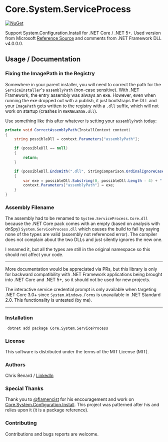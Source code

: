 # Core.System.ServiceProcess
[![NuGet](https://img.shields.io/nuget/v/Core.System.ServiceProcess.svg)](https://www.nuget.org/packages/Core.System.ServiceProcess/)

Support System.Configuration.Install for .NET Core / .NET 5+. Used version from Microsoft [Reference Source](https://github.com/microsoft/referencesource/tree/master/System.ServiceProcess) and comments from .NET Framework DLL v4.0.0.0.

## Usage / Documentation
### Fixing the ImagePath in the Registry
Somewhere in your parent installer, you will need to correct the path for the `ServiceInstaller`'s `assemblyPath` (non-case sensitive). With .NET Framework, the entry assembly was always an exe. However, even when running the exe dropped out with a publish, it just bootstraps the DLL and your `ImagePath` gets written to the registry with a `.dll` suffix, which will not work on startup (crashes in `KERNELBASE.dll`).

Use something like this after whatever is setting your `assemblyPath` today:

```csharp
private void CorrectAssemblyPath(InstallContext context)
{
    string possibleDll = context.Parameters["assemblyPath"];

    if (possibleDll == null)
    {
        return;
    }

    if (possibleDll.EndsWith(".dll", StringComparison.OrdinalIgnoreCase))
    {
        var exe = possibleDll.Substring(0, possibleDll.Length - 4) + ".exe";
        context.Parameters["assemblyPath"] = exe;
    }
}
```

### Assembly Filename
The assembly had to be renamed to `System.ServiceProcess.Core.dll` because the .NET Core pack comes with an empty (based on analysis with dnSpy) `System.ServiceProcess.dll` which causes the build to fail by saying none of the types are valid (assembly not referenced error). The compiler does not complain about the two DLLs and just silently ignores the new one.

I renamed it, but all the types are still in the original namespace so this should not affect your code.

---

More documentation would be appreciated via PRs, but this library is only for backward compatibility with .NET Framework applications being brought into .NET Core and .NET 5+, so it should not be used for new projects.

The interactive service credential prompt is only available when targeting .NET Core 3.0+ since `System.Windows.Forms` is unavailable in .NET Standard 2.0. This functionality is untested (by me).

---

### Installation

``` dotnet add package Core.System.ServiceProcess```


### License

This software is distributed under the terms of the MIT License (MIT).

### Authors

Chris Benard / [LinkedIn](https://www.linkedin.com/in/chrisbenard)

### Special Thanks

Thank you to [@flamencist](https://github.com/flamencist) for his encouragement and work on [Core.System.Configuration.Install](https://github.com/flamencist/Core.System.Configuration.Install). This project was patterned after his and relies upon it (it is a package reference).

### Contributing 

Contributions and bugs reports are welcome.
